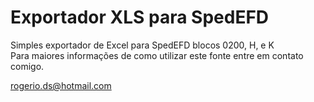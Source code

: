 # Exportador XLS para SpedEFD

Simples exportador de Excel para SpedEFD blocos 0200, H, e K <br />
Para maiores informações de como utilizar este fonte entre em contato comigo. <br />

rogerio.ds@hotmail.com